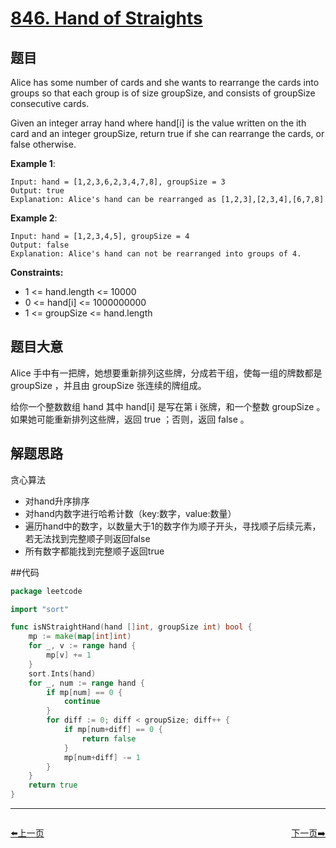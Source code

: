 # [846. Hand of Straights](https://leetcode.com/problems/hand-of-straights/)

## 题目

Alice has some number of cards and she wants to rearrange the cards into groups so that each group is of size groupSize, and consists of groupSize consecutive cards.

Given an integer array hand where hand[i] is the value written on the ith card and an integer groupSize, return true if she can rearrange the cards, or false otherwise.

**Example 1**:

    Input: hand = [1,2,3,6,2,3,4,7,8], groupSize = 3
    Output: true
    Explanation: Alice's hand can be rearranged as [1,2,3],[2,3,4],[6,7,8]

**Example 2**:

    Input: hand = [1,2,3,4,5], groupSize = 4
    Output: false
    Explanation: Alice's hand can not be rearranged into groups of 4.

**Constraints:**

- 1 <= hand.length <= 10000
- 0 <= hand[i] <= 1000000000
- 1 <= groupSize <= hand.length

## 题目大意

Alice 手中有一把牌，她想要重新排列这些牌，分成若干组，使每一组的牌数都是 groupSize ，并且由 groupSize 张连续的牌组成。

给你一个整数数组 hand 其中 hand[i] 是写在第 i 张牌，和一个整数 groupSize 。如果她可能重新排列这些牌，返回 true ；否则，返回 false 。

## 解题思路

贪心算法

- 对hand升序排序
- 对hand内数字进行哈希计数（key:数字，value:数量）
- 遍历hand中的数字，以数量大于1的数字作为顺子开头，寻找顺子后续元素，若无法找到完整顺子则返回false
- 所有数字都能找到完整顺子返回true

##代码

```go
package leetcode

import "sort"

func isNStraightHand(hand []int, groupSize int) bool {
	mp := make(map[int]int)
	for _, v := range hand {
		mp[v] += 1
	}
	sort.Ints(hand)
	for _, num := range hand {
		if mp[num] == 0 {
			continue
		}
		for diff := 0; diff < groupSize; diff++ {
			if mp[num+diff] == 0 {
				return false
			}
			mp[num+diff] -= 1
		}
	}
	return true
}
```


----------------------------------------------
<div style="display: flex;justify-content: space-between;align-items: center;">
<p><a href="https://books.halfrost.com/leetcode/ChapterFour/0800~0899/0845.Longest-Mountain-in-Array/">⬅️上一页</a></p>
<p><a href="https://books.halfrost.com/leetcode/ChapterFour/0800~0899/0850.Rectangle-Area-II/">下一页➡️</a></p>
</div>
